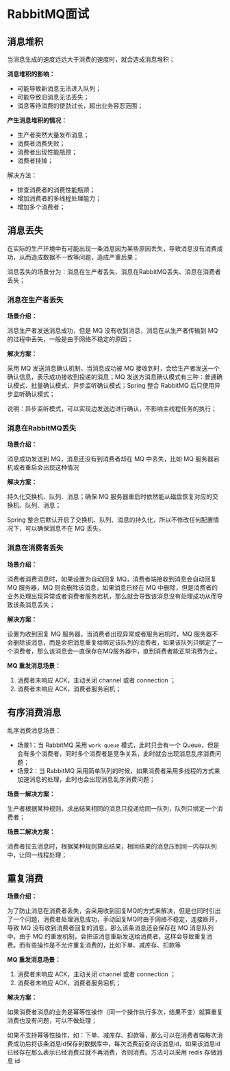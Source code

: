 # RabbitMQ面试

## 消息堆积

当消息生成的速度远远大于消费的速度时，就会造成消息堆积；

**消息堆积的影响：**

* 可能导致新消息无法进入队列；
* 可能导致旧消息无法丢失；
* 消息等待消费的使劲过长，超出业务容忍范围；

**产生消息堆积的情况：**

* 生产者突然大量发布消息；
* 消费者消费失败；
* 消费者出现性能瓶颈；
* 消费者挂掉；

解决方法：

* 排查消费者的消费性能瓶颈；
* 增加消费者的多线程处理能力；
* 增加多个消费者；

## 消息丢失

在实际的生产环境中有可能出现一条消息因为某些原因丢失，导致消息没有消费成功，从而造成数据不一致等问题，造成严重后果；

消息丢失的场景分为：消息在生产者丢失、消息在RabbitMQ丢失、消息在消费者丢失；

### 消息在生产者丢失

**场景介绍：**

消息生产者发送消息成功，但是 MQ 没有收到消息，消息在从生产者传输到 MQ 的过程中丢失，一般是由于网络不稳定的原因；

**解决方案：**

采用 MQ 发送消息确认机制，当消息成功被 MQ 接收到时，会给生产者发送一个确认信息，表示成功接收到投递的消息；MQ 发送方消息确认模式有三种：普通确认模式、批量确认模式、异步监听确认模式；Spring 整合 RabbitMQ 后只使用异步监听确认模式；

说明：异步监听模式，可以实现边发送边进行确认，不影响主线程任务的执行；

### 消息在RabbitMQ丢失

**场景介绍：**

消息成功发送到 MQ，消息还没有到消费者却在 MQ 中丢失，比如 MQ 服务器宕机或者重启会出现这种情况

**解决方案：**

持久化交换机、队列、消息；确保 MQ 服务器重启时依然能从磁盘恢复对应的交换机、队列、消息；

Spring 整合后默认开启了交换机、队列、消息的持久化，所以不修改任何配置情况下，可以确保消息不在 MQ 丢失。

### 消息在消费者丢失

**场景介绍：**

消费者消费消息时，如果设置为自动回复 MQ，消费者端接收到消息会自动回复 MQ 服务器，MQ 则会删除该消息，如果消息已经在 MQ 中删除，但是消费者的业务处理出现异常或者消费者服务宕机，那么就会导致该消息没有处理成功从而导致该条消息丢失；

**解决方案：**

设置为收到回复 MQ 服务器，当消费者出现异常或者服务宕机时，MQ 服务器不会删除该消息，而是会把消息重复给绑定该队列的消费者，如果该队列只绑定了一个消费者，那么该消息会一直保存在MQ服务器中，直到消费者能正常消费为止。

**MQ 重发消息场景：**

1. 消费者未响应 ACK，主动关闭 channel 或者 connection ；
2. 消费者未响应 ACK，消费者服务宕机；

## 有序消费消息

乱序消费消息场景：

* 场景1：当 RabbitMQ 采用 `work queue` 模式，此时只会有一个 Queue，但是会有多个消费者，同时多个消费者是竞争关系，此时就会出现消息乱序消费问题；
* 场景2：当 RabbitMQ 采用简单队列的时候，如果消费者采用多线程的方式来加速消息的处理，此时也会出现消息乱序消费问题；

**场景一解决方案：**

生产者根据某种规则，求出结果相同的消息只投递给同一队列，队列只绑定一个消费者；

**场景二解决方案：**

消费者拉去消息时，根据某种规则算出结果，相同结果的消息压到同一内存队列中，让同一线程处理；

## 重复消费

**场景介绍：**

为了防止消息在消费者丢失，会采用收到回复MQ的方式来解决，但是也同时引出了一个问题，消费者处理消息成功，手动回复MQ时由于网络不稳定，连接断开，导致 MQ 没有收到消费者回复的消息，那么该条消息还会保存在 MQ 消息队列中，由于 MQ 的重发机制，会把该消息重新发送给消费者，这样会导致重复消费。而有些操作是不允许重复消费的，比如下单、减库存、扣款等

**MQ 重发消息场景：**

1. 消费者未响应 ACK，主动关闭 channel 或者 connection ；
2. 消费者未响应 ACK，消费者服务宕机；

**解决方案：**

如果消费者消息的业务是幂等性操作（同一个操作执行多次，结果不变）就算重复消费也没有问题，可以不做处理；

如果不支持幂等性操作，如：下单、减库存、扣款等，那么可以在消费者端每次消费成功后将该条消息id保存到数据库中，每次消费前查询该消息id，如果该消息id已经存在那么表示已经消费过就不再消费，否则消费。方法可以采用 redis 存储消息 id 